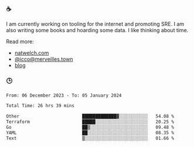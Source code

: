 ### ☕

I am currently working on tooling for the internet and promoting SRE. I am also writing some books and hoarding some data. I like thinking about time. 

Read more:

 - [natwelch.com](https://natwelch.com)
 - [@icco@merveilles.town](https://merveilles.town/@icco)
 - [blog](https://writing.natwelch.com)

### 🕒

<!--START_SECTION:waka-->

```txt
From: 06 December 2023 - To: 05 January 2024

Total Time: 26 hrs 39 mins

Other                        █████████████▓░░░░░░░░░░░   54.08 %
Terraform                    █████░░░░░░░░░░░░░░░░░░░░   20.25 %
Go                           ██▒░░░░░░░░░░░░░░░░░░░░░░   09.48 %
YAML                         ██░░░░░░░░░░░░░░░░░░░░░░░   08.35 %
Text                         ▒░░░░░░░░░░░░░░░░░░░░░░░░   01.66 %
```

<!--END_SECTION:waka-->
